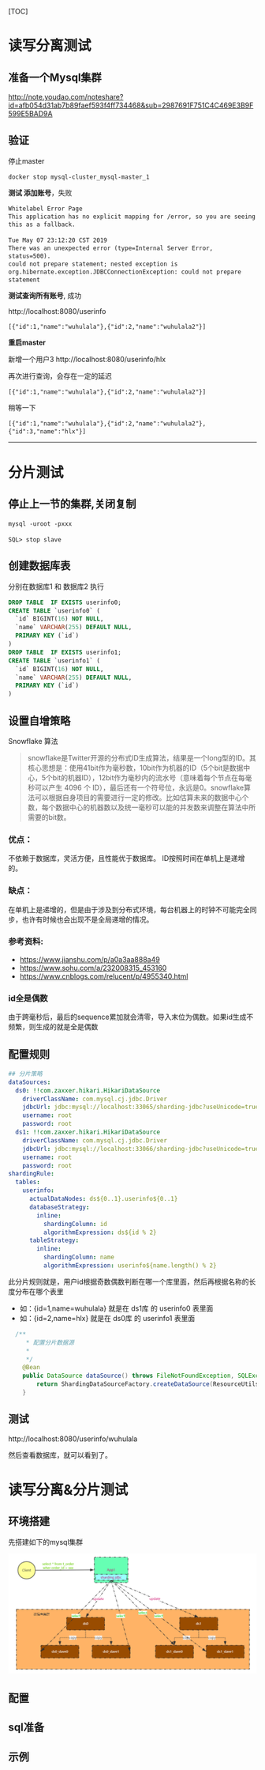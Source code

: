 [TOC]

# 读写分离测试

## 准备一个Mysql集群

http://note.youdao.com/noteshare?id=afb054d31ab7b89faef593f4ff734468&sub=2987691F751C4C469E3B9F599E5BAD9A

## 验证

停止master
```
docker stop mysql-cluster_mysql-master_1
```
**测试 添加账号**，失败
```
Whitelabel Error Page
This application has no explicit mapping for /error, so you are seeing this as a fallback.

Tue May 07 23:12:20 CST 2019
There was an unexpected error (type=Internal Server Error, status=500).
could not prepare statement; nested exception is org.hibernate.exception.JDBCConnectionException: could not prepare statement
```

**测试查询所有账号**, 成功

http://localhost:8080/userinfo

```
[{"id":1,"name":"wuhulala"},{"id":2,"name":"wuhulala2"}]
```

**重启master**

新增一个用户3  http://localhost:8080/userinfo/hlx

再次进行查询，会存在一定的延迟
```
[{"id":1,"name":"wuhulala"},{"id":2,"name":"wuhulala2"}]
```
稍等一下
```
[{"id":1,"name":"wuhulala"},{"id":2,"name":"wuhulala2"},{"id":3,"name":"hlx"}]
```

---

# 分片测试

## 停止上一节的集群,关闭复制
```
mysql -uroot -pxxx

SQL> stop slave
```

## 创建数据库表

分别在数据库1 和 数据库2 执行
```sql
DROP TABLE  IF EXISTS userinfo0;
CREATE TABLE `userinfo0` (
  `id` BIGINT(16) NOT NULL,
  `name` VARCHAR(255) DEFAULT NULL,
  PRIMARY KEY (`id`)
)
DROP TABLE  IF EXISTS userinfo1;
CREATE TABLE `userinfo1` (
  `id` BIGINT(16) NOT NULL,
  `name` VARCHAR(255) DEFAULT NULL,
  PRIMARY KEY (`id`)
)
```

## 设置自增策略
Snowflake 算法

> snowflake是Twitter开源的分布式ID生成算法，结果是一个long型的ID。其核心思想是：使用41bit作为毫秒数，10bit作为机器的ID（5个bit是数据中心，5个bit的机器ID），12bit作为毫秒内的流水号（意味着每个节点在每毫秒可以产生 4096 个 ID），最后还有一个符号位，永远是0。snowflake算法可以根据自身项目的需要进行一定的修改。比如估算未来的数据中心个数，每个数据中心的机器数以及统一毫秒可以能的并发数来调整在算法中所需要的bit数。
### 优点：

不依赖于数据库，灵活方便，且性能优于数据库。
ID按照时间在单机上是递增的。

### 缺点：
在单机上是递增的，但是由于涉及到分布式环境，每台机器上的时钟不可能完全同步，也许有时候也会出现不是全局递增的情况。

### 参考资料: 

* https://www.jianshu.com/p/a0a3aa888a49
* https://www.sohu.com/a/232008315_453160
* https://www.cnblogs.com/relucent/p/4955340.html
### id全是偶数
由于跨毫秒后，最后的sequence累加就会清零，导入末位为偶数。如果id生成不频繁，则生成的就是全是偶数

## 配置规则

```yaml
## 分片策略
dataSources:
  ds0: !!com.zaxxer.hikari.HikariDataSource
    driverClassName: com.mysql.cj.jdbc.Driver
    jdbcUrl: jdbc:mysql://localhost:33065/sharding-jdbc?useUnicode=true&characterEncoding=utf-8&useSSL=false
    username: root
    password: root
  ds1: !!com.zaxxer.hikari.HikariDataSource
    driverClassName: com.mysql.cj.jdbc.Driver
    jdbcUrl: jdbc:mysql://localhost:33066/sharding-jdbc?useUnicode=true&characterEncoding=utf-8&useSSL=false
    username: root
    password: root
shardingRule:
  tables:
    userinfo:
      actualDataNodes: ds${0..1}.userinfo${0..1}
      databaseStrategy:
        inline:
          shardingColumn: id
          algorithmExpression: ds${id % 2}
      tableStrategy:
        inline:
          shardingColumn: name
          algorithmExpression: userinfo${name.length() % 2}
```
此分片规则就是，用户id根据奇数偶数判断在哪一个库里面，然后再根据名称的长度分布在哪个表里
- 如：{id=1,name=wuhulala} 就是在 ds1库 的 userinfo0 表里面
- 如：{id=2,name=hlx} 就是在 ds0库 的 userinfo1 表里面

```java
  /**
     * 配置分片数据源
     *
     */
    @Bean
    public DataSource dataSource() throws FileNotFoundException, SQLException, IOException {
        return ShardingDataSourceFactory.createDataSource(ResourceUtils.getFile("classpath:sharding-jdbc-shardingRule.yml"));
    }
```
## 测试

http://localhost:8080/userinfo/wuhulala

然后查看数据库，就可以看到了。

# 读写分离&分片测试

## 环境搭建

先搭建如下的mysql集群

![](doc/images/mysql-ms-sharding-cluster.png)

## 配置

## sql准备

## 示例
